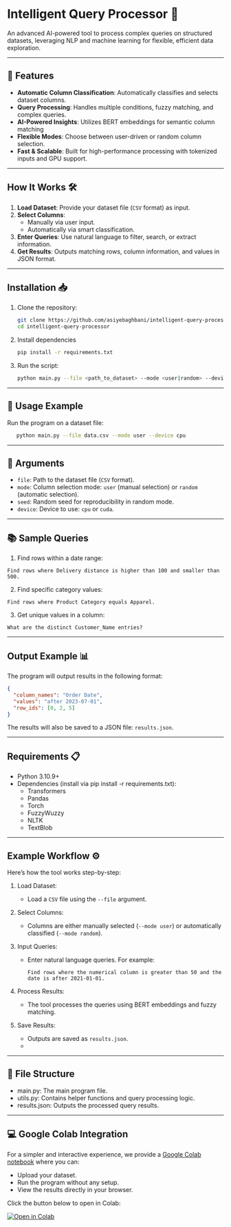 # Intelligent Query Processor 🚀

An advanced AI-powered tool to process complex queries on structured datasets, leveraging NLP and machine learning for flexible, efficient data exploration.

---

## 🌟 Features 
- **Automatic Column Classification**: Automatically classifies and selects dataset columns.
- **Query Processing**: Handles multiple conditions, fuzzy matching, and complex queries.
- **AI-Powered Insights**: Utilizes BERT embeddings for semantic column matching
- **Flexible Modes**: Choose between user-driven or random column selection.
- **Fast & Scalable**: Built for high-performance processing with tokenized inputs and GPU support.

---

## How It Works 🛠️
1. **Load Dataset**: Provide your dataset file (`CSV` format) as input.
2. **Select Columns**:
   - Manually via user input.
   - Automatically via smart classification.
3. **Enter Queries**: Use natural language to filter, search, or extract information.
4. **Get Results**: Outputs matching rows, column information, and values in JSON format.

---

## Installation 📥
1. Clone the repository:
   ```bash
   git clone https://github.com/asiyebaghbani/intelligent-query-processor.git
   cd intelligent-query-processor

2. Install dependencies
   ```bash
   pip install -r requirements.txt

3. Run the script:
   ```bash
   python main.py --file <path_to_dataset> --mode <user|random> --device <cpu|cuda>
--- 
## 📝 Usage Example
Run the program on a dataset file:
```bash
   python main.py --file data.csv --mode user --device cpu
 ```

---
## 📄 Arguments 
- `file`: Path to the dataset file (`CSV` format).
- `mode`: Column selection mode: `user` (manual selection) or `random` (automatic selection).
- `seed`: Random seed for reproducibility in random mode.
- `device`: Device to use: `cpu` or `cuda`.
  
---
## 📚 Sample Queries
1. Find rows within a date range:

```text
Find rows where Delivery distance is higher than 100 and smaller than 500.
```

2. Find specific category values:

```text
Find rows where Product Category equals Apparel.
```
3. Get unique values in a column:

```text
What are the distinct Customer_Name entries?
```
---
## Output Example 📊
The program will output results in the following format:

```json
{
  "column_names": "Order Date",
  "values": "after 2023-07-01",
  "row_ids": [0, 2, 5]
}
```
The results will also be saved to a JSON file: `results.json`.

---
## Requirements 📋
   - Python 3.10.9+
   - Dependencies (install via pip install -r requirements.txt):
      - Transformers
      - Pandas
      - Torch
      - FuzzyWuzzy
      - NLTK
      - TextBlob
---

## Example Workflow ⚙️
Here’s how the tool works step-by-step:

1. Load Dataset:

   - Load a `CSV` file using the `--file` argument.
2. Select Columns:

   - Columns are either manually selected (`--mode user`) or automatically classified (`--mode random`).
3. Input Queries:

   - Enter natural language queries. For example:
      ```text
      Find rows where the numerical column is greater than 50 and the date is after 2021-01-01.
      ```
4. Process Results:

   - The tool processes the queries using BERT embeddings and fuzzy matching.
     
5. Save Results:
   - Outputs are saved as `results.json`.
   - 
---
## 📁 File Structure
   - main.py: The main program file.
   - utils.py: Contains helper functions and query processing logic.
   - results.json: Outputs the processed query results.

---

## 💻 Google Colab Integration
For a simpler and interactive experience, we provide a [Google Colab notebook](https://colab.research.google.com/drive/1bDOL9eGNIbZ9QVTXAy9jlufmz64bUSnS?usp=sharing) where you can:

   - Upload your dataset.
   - Run the program without any setup.
   - View the results directly in your browser.

Click the button below to open in Colab:

[![Open in Colab](https://colab.research.google.com/assets/colab-badge.svg)](https://colab.research.google.com/drive/1bDOL9eGNIbZ9QVTXAy9jlufmz64bUSnS?usp=sharing)





